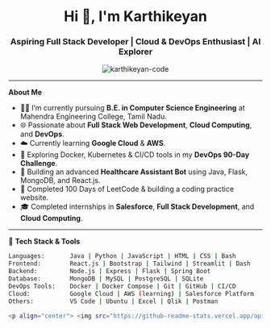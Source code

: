 <h1 align="center">Hi 👋, I'm Karthikeyan</h1>
<h3 align="center">Aspiring Full Stack Developer | Cloud & DevOps Enthusiast | AI Explorer</h3>

<p align="center">
  <img src="https://komarev.com/ghpvc/?username=karthikeyan-code&label=Profile%20views&color=0e75b6&style=flat" alt="karthikeyan-code" />
</p>

---

**About Me**
- 👨‍💻 I’m currently pursuing **B.E. in Computer Science Engineering** at Mahendra Engineering College, Tamil Nadu.
- 🌐 Passionate about **Full Stack Web Development**, **Cloud Computing**, and **DevOps**.
- ☁️ Currently learning **Google Cloud** & **AWS**.
- 🐳 Exploring Docker, Kubernetes & CI/CD tools in my **DevOps 90-Day Challenge**.
- 🤖 Building an advanced **Healthcare Assistant Bot** using Java, Flask, MongoDB, and React.js.
- 🧠 Completed 100 Days of LeetCode & building a coding practice website.
- 🎓 Completed internships in **Salesforce**, **Full Stack Development**, and **Cloud Computing**.

---

🚀 **Tech Stack & Tools**

```bash
Languages:       Java | Python | JavaScript | HTML | CSS | Bash
Frontend:        React.js | Bootstrap | Tailwind | Streamlit | Dash
Backend:         Node.js | Express | Flask | Spring Boot
Database:        MongoDB | MySQL | PostgreSQL | SQLite
DevOps Tools:    Docker | Docker Compose | Git | GitHub | CI/CD
Cloud:           Google Cloud | AWS (learning) | Salesforce Platform
Others:          VS Code | Ubuntu | Excel | Qlik | Postman

<p align="center"> <img src="https://github-readme-stats.vercel.app/api?username=karthikeyan-code&show_icons=true&theme=tokyonight" alt="Karthikeyan's GitHub Stats" /> <br/> <img src="https://github-readme-streak-stats.herokuapp.com/?user=karthikeyan-code&theme=tokyonight" alt="GitHub Streak" /> <br/> <img src="https://github-readme-stats.vercel.app/api/top-langs/?username=karthikeyan-code&layout=compact&theme=tokyonight" alt="Top Languages" /> </p>
